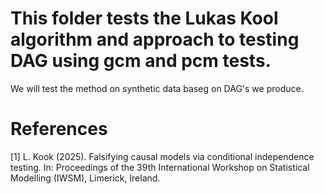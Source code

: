 # This folder tests the Lukas Kool algorithm and approach to testing DAG using gcm and pcm tests.

We will test the method on synthetic data baseg on DAG's we produce.


# References

[1] L. Kook (2025). Falsifying causal models via conditional independence
testing. In: Proceedings of the 39th International Workshop on Statistical
Modelling (IWSM), Limerick, Ireland.
